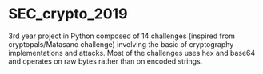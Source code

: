 # SEC_crypto_2019
3rd year project in Python composed of 14 challenges (inspired from cryptopals/Matasano challenge) involving the basic of cryptography implementations and attacks. Most of the challenges uses hex and base64 and operates on raw bytes rather than on encoded strings. 
